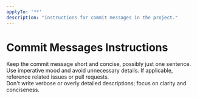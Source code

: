 ```yaml
---
applyTo: '**'
description: "Instructions for commit messages in the project."
---
```


# Commit Messages Instructions

Keep the commit message short and concise, possibly just one sentence.  
Use imperative mood and avoid unnecessary details. If applicable, reference related issues or pull requests.  
Don't write verbose or overly detailed descriptions; focus on clarity and conciseness.